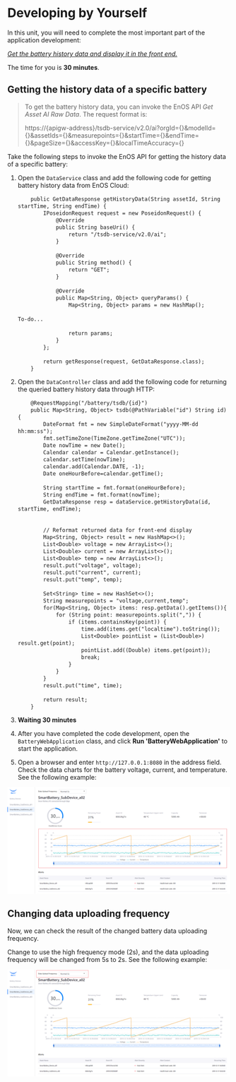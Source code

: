 # Developing by Yourself

In this unit, you will need to complete the most important part of the application development:

<u>*Get the battery history data and display it in the front end.*</u>

The time for you is **30 minutes**.

## Getting the history data of a specific battery

> To get the battery history data, you can invoke the EnOS API *Get Asset AI Raw Data*. The request format is:
>
> https://{apigw-address}/tsdb-service/v2.0/ai?orgId={}&modelId={}&assetIds={}&measurepoints={}&startTime={}&endTime={}&pageSize={}&accessKey={}&localTimeAccuracy={}

Take the following steps to invoke the EnOS API for getting the history data of a specific battery:

1. Open the `DataService` class and add the following code for getting battery history data from EnOS Cloud:

   ```
       public GetDataResponse getHistoryData(String assetId, String startTime, String endTime) {
           IPoseidonRequest request = new PoseidonRequest() {
               @Override
               public String baseUri() {
                   return "/tsdb-service/v2.0/ai";
               }
   
               @Override
               public String method() {
                   return "GET";
               }
   
               @Override
               public Map<String, Object> queryParams() {
                   Map<String, Object> params = new HashMap();
                   
   To-do...
                   
                   return params;
               }
           };
   
           return getResponse(request, GetDataResponse.class);
       }
   ```
   
2. Open the `DataController` class and add the following code for returning the queried battery history data through HTTP:

   ```
       @RequestMapping("/battery/tsdb/{id}")
       public Map<String, Object> tsdb(@PathVariable("id") String id) {
           DateFormat fmt = new SimpleDateFormat("yyyy-MM-dd hh:mm:ss");
           fmt.setTimeZone(TimeZone.getTimeZone("UTC"));
           Date nowTime = new Date();
           Calendar calendar = Calendar.getInstance();
           calendar.setTime(nowTime);
           calendar.add(Calendar.DATE, -1);
           Date oneHourBefore=calendar.getTime();
   
           String startTime = fmt.format(oneHourBefore);
           String endTime = fmt.format(nowTime);
           GetDataResponse resp = dataService.getHistoryData(id, startTime, endTime);
   
   
           // Reformat returned data for front-end display
           Map<String, Object> result = new HashMap<>();
           List<Double> voltage = new ArrayList<>();
           List<Double> current = new ArrayList<>();
           List<Double> temp = new ArrayList<>();
           result.put("voltage", voltage);
           result.put("current", current);
           result.put("temp", temp);
   
           Set<String> time = new HashSet<>();
           String measurepoints = "voltage,current,temp";
           for(Map<String, Object> items: resp.getData().getItems()){
               for (String point: measurepoints.split(",")) {
                   if (items.containsKey(point)) {
                       time.add(items.get("localtime").toString());
                       List<Double> pointList = (List<Double>) result.get(point);
                       pointList.add((Double) items.get(point));
                       break;
                   }
               }
           }
           result.put("time", time);
   
           return result;
       }
   ```

3. **Waiting 30 minutes**

4. After you have completed the code development, open the `BatteryWebApplication` class, and click **Run 'BatteryWebApplication'** to start the application.

5. Open a browser and enter `http://127.0.0.1:8080` in the address field. Check the data charts for the battery voltage, current, and temperature. See the following example:

<img src="media/application-6.png" style="zoom:75%;" />

## Changing data uploading frequency

Now, we can check the result of the changed battery data uploading frequency.

Change to use the high frequency mode (2s), and the data uploading frequency will be changed from 5s to 2s. See the following example:

![application-7](media/application-7.png) 

